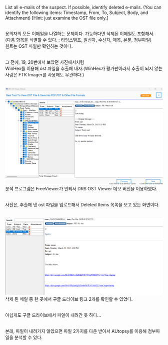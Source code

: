 List all e-mails of the suspect. If possible, identify deleted e-mails.
(You can identify the following items: Timestamp, From, To, Subject, Body, and Attachment)
[Hint: just examine the OST file only.]<br><br>

용의자의 모든 이메일을 나열하는 문제이다. 가능하다면 삭제된 이메일도 포함해서.<br>
(다음 항목을 식별할 수 있다. : 타임스탬프, 발신자, 수신자, 제목, 본문, 첨부파일)<br>
힌트는 OST 파일만 확인하는 것이다.<br><br>

그 전에, 19, 20번에서 보았던 사진에서처럼<br>
WinHex를 이용해 ost 파일을 추출해 내자.(WinHex가 평가판이라서 추출이 되지 않는 사람은 FTK Imager를 사용해도 무관하다.)<br><br>

![alt text](1.png)<br>
분석 프로그램은 FreeViewer가 안되서 DRS OST Viewer 데모 버전을 이용하였다.<br><br>

사진은, 추출해 낸 ost 파일을 업로드해서 Deleted Items 목록을 보고 있는 화면이다.<br><br>

![alt text](2.png)<br>
삭제 된 메일 중 한 곳에서 구글 드라이브 링크 2개를 확인할 수 있었다.<br><br>

아쉽게도 구글 드라이브에서 파일이 내려간 듯 하다...<br><br>

본래, 파일이 내려가지 않았으면 파일 2가지를 다운 받아서 AUtopsy를 이용해 첨부파일을 분석할 수 있다.<br><br>
